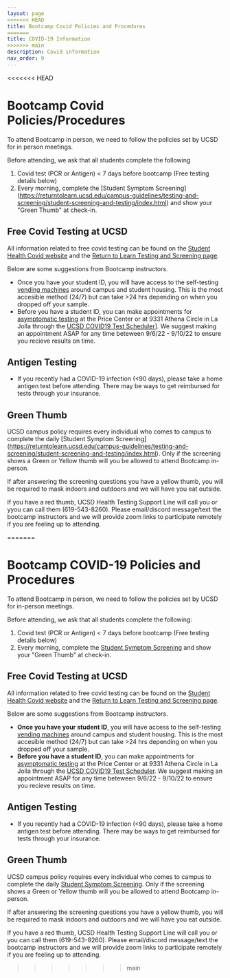 ```yaml
---
layout: page
<<<<<<< HEAD
title: Bootcamp Covid Policies and Procedures
=======
title: COVID-19 Information
>>>>>>> main
description: Covid information
nav_order: 9
---
```


<<<<<<< HEAD
# Bootcamp Covid Policies/Procedures

To attend Bootcamp in person, we need to follow the policies set by UCSD for in person meetings. 

Before attending, we ask that all students complete the following
1. Covid test (PCR or Antigen) < 7 days before bootcamp (Free testing details below)
2. Every morning, complete the [Student Symptom Screening] (https://returntolearn.ucsd.edu/campus-guidelines/testing-and-screening/student-screening-and-testing/index.html) and show your "Green Thumb" at check-in.

## Free Covid Testing at UCSD

All information related to free covid testing can be found on the [Student Health Covid website](https://studenthealth.ucsd.edu/appointments/covid.html) and the [Return to Learn Testing and Screening page](https://returntolearn.ucsd.edu/campus-guidelines/testing-and-screening/index.html). 

Below are some suggestions from Bootcamp instructors.
- Once you have your student ID, you will have access to the self-testing [vending machines](https://returntolearn.ucsd.edu/campus-guidelines/testing-and-screening/index.html#Vending-machine-locations) around campus and student housing. This is the most accesible method (24/7) but can take >24 hrs depending on when you dropped off your sample. 
- Before you have a student ID, you can make appointments for [asymptomatic testing](https://returntolearn.ucsd.edu/campus-guidelines/testing-and-screening/student-screening-and-testing/index.html#Make-an-Appointment-for-Provide) at the Price Center or at 9331 Athena Circle in La Jolla through the [UCSD COVID19 Test Scheduler](https://covid19testing.ucsd.edu/?Symptom=asymptom&Location=campus)]. We suggest making an appointment ASAP for any time beteween 9/6/22 - 9/10/22 to ensure you recieve results on time.

## Antigen Testing
- If you recently had a COVID-19 infection (<90 days), please take a home antigen test before attending. There may be ways to get reimbursed for tests through your insurance. 

## Green Thumb

UCSD campus policy requires every individual who comes to campus to complete the daily [Student Symptom Screening] (https://returntolearn.ucsd.edu/campus-guidelines/testing-and-screening/student-screening-and-testing/index.html). Only if the screening shows a Green or Yellow thumb will you be allowed to attend Bootcamp in-person. 

If after answering the screening questions you have a yellow thumb, you will be required to mask indoors and outdoors and we will have you eat outside. 

If you have a red thumb, UCSD Health Testing Support Line will call you or yyou can call them (619-543-8260). Please email/discord message/text the bootcamp instructors and we will provide zoom links to participate remotely if you are feeling up to attending.
  
=======
# Bootcamp COVID-19 Policies and Procedures

To attend Bootcamp in person, we need to follow the policies set by UCSD for in-person meetings.

Before attending, we ask that all students complete the following:

1. Covid test (PCR or Antigen) < 7 days before bootcamp (Free testing details below)
2. Every morning, complete the [Student Symptom Screening](https://returntolearn.ucsd.edu/campus-guidelines/testing-and-screening/student-screening-and-testing/index.html) and show your "Green Thumb" at check-in.

## Free Covid Testing at UCSD

All information related to free covid testing can be found on the [Student Health Covid website](https://studenthealth.ucsd.edu/appointments/covid.html) and the [Return to Learn Testing and Screening page](https://returntolearn.ucsd.edu/campus-guidelines/testing-and-screening/index.html).

Below are some suggestions from Bootcamp instructors.

- **Once you have your student ID**, you will have access to the self-testing [vending machines](https://returntolearn.ucsd.edu/campus-guidelines/testing-and-screening/index.html#Vending-machine-locations) around campus and student housing. This is the most accesible method (24/7) but can take >24 hrs depending on when you dropped off your sample.
- **Before you have a student ID**, you can make appointments for [asymptomatic testing](https://returntolearn.ucsd.edu/campus-guidelines/testing-and-screening/student-screening-and-testing/index.html#Make-an-Appointment-for-Provide) at the Price Center or at 9331 Athena Circle in La Jolla through the [UCSD COVID19 Test Scheduler](https://covid19testing.ucsd.edu/?Symptom=asymptom&Location=campus). We suggest making an appointment ASAP for any time beteween 9/6/22 - 9/10/22 to ensure you recieve results on time.

## Antigen Testing

- If you recently had a COVID-19 infection (<90 days), please take a home antigen test before attending. There may be ways to get reimbursed for tests through your insurance.

## Green Thumb

UCSD campus policy requires every individual who comes to campus to complete the daily [Student Symptom Screening](https://returntolearn.ucsd.edu/campus-guidelines/testing-and-screening/student-screening-and-testing/index.html). Only if the screening shows a Green or Yellow thumb will you be allowed to attend Bootcamp in-person.

If after answering the screening questions you have a yellow thumb, you will be required to mask indoors and outdoors and we will have you eat outside.

If you have a red thumb, UCSD Health Testing Support Line will call you or you can call them (619-543-8260). Please email/discord message/text the bootcamp instructors and we will provide zoom links to participate remotely if you are feeling up to attending.
>>>>>>> main
